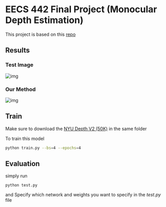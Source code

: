 # EECS 442 Final Project (Monocular Depth Estimation)

This project is based on this [repo](https://github.com/ialhashim/DenseDepth)

## Results

### Test Image

![img](https://lh5.googleusercontent.com/4397RivXgw3_yTUXsxzI-eWoBwZwhhGUnoagD69IYtdizzdmZHR0KIfrbxUa2lcXZiSyj5z30wzYPd9I568gJf2Tl9bn1Ny9fEUPvVDQVAkggr717gh7aHBrzpqOCzQ-pHSbtlSc)



### Our Method

![img](https://lh6.googleusercontent.com/2SrtrA7aNs__P9keSwc0hAfN1PEiwBvIjGpAjZJWciOPuS2kWlZu24VbNQAgUoAl-10omu1lZOOomgmb9_HRMWcziUDTrRsxGHhAzgQttKsiNoz2W1qxYFUfZyf8Ylbq3R4Ws_oW)

## Train

Make sure to download the [NYU Depth V2 (50K)](https://tinyurl.com/nyu-data-zip)  in the same folder

To train this model

```bash
python train.py --bs=4 --epochs=4
```



## Evaluation

simply run

```
python test.py
```

and Specify which network and weights you want to specify in the *test.py* file